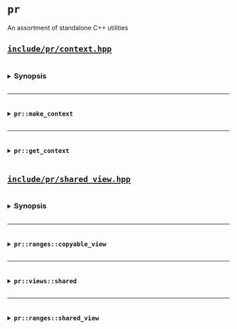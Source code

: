 # `pr`

An assortment of standalone C++ utilities

## [`include/pr/context.hpp`](include/pr/context.hpp)

<details>
<summary><h3 style="display:inline-block">Synopsis</h3></summary>

```cpp
namespace pr {

template <class T>
concept /*storable*/ = std::same_as<T, std::remove_cvref_t<T>>;

template </*storable*/ T>
static thread_local constinit T * /*context*/ = nullptr;

template <class T>
concept /*makeable*/ =
    /*storable*/<std::remove_reference_t<T>> and not std::is_rvalue_reference_v<T>;

template <makeable_ T>
class /*scoped*/ {
  using value_type = std::remove_reference_t<T>;

  // `mutable` prevents UB when `make_context` initializes a `const auto`
  [[no_unique_address]] mutable T inner_; // exposition-only
  value_type *outer_; // exposition-only

public:
  template <class... ArgsT>
    requires std::constructible_from<T, ArgsT...>
  explicit /*scoped*/(ArgsT &&...args) noexcept(
      std::is_nothrow_constructible_v<T, ArgsT...>);

  /*scoped*/(const /*scoped*/ &) = delete;
  /*scoped*/(/*scoped*/ &&) = delete;

  ~/*scoped*/() noexcept;
};

template </*makeable*/ T, class... ArgsT>
  requires std::constructible_from<T, ArgsT...>
[[nodiscard]] auto make_context(ArgsT &&...args) noexcept(
    std::is_nothrow_constructible_v<T, ArgsT...>) -> /*scoped*/<T>;

template <class T>
concept /*gettable*/ = /*storable*/<std::remove_const_t<T>>;

template </*gettable*/ T>
[[nodiscard]] auto get_context() noexcept -> T *;

} // namespace pr
```

</details>

---

<details>
<summary><h3 style="display:inline-block"><code>pr::make_context</code></h3></summary>

```cpp
template </*makeable*/ T, class... ArgsT>
  requires std::constructible_from<T, ArgsT...>
[[nodiscard]] auto make_context(ArgsT &&...args) noexcept(
    std::is_nothrow_constructible_v<T, ArgsT...>) -> /*scoped*/<T>;
```

Constructs and returns `/*scoped*/<T>`, whose constructor initializes its members as if by `inner_(std::forward<ArgsT>(args)...), outer_(std::exchange(/*context*/<value_type>, std::addressof(inner_)))`. Its destructor restores `/*context*/<value_type>` to the value of `outer_`. `T` must be a cv-unqualified non-reference or lvalue-reference type, or the instantiation is ill-formed, which can result in substitution failure when the call appears in the immediate context of a template instantiation.

</details>

---

<details>
<summary><h3 style="display:inline-block"><code>pr::get_context</code></h3></summary>

```cpp
template </*gettable*/ T>
[[nodiscard]] auto get_context() noexcept -> T *;
```

Returns `/*context*/<value_type>`, whose value has been initialized by thread-local calls to `pr::make_context<value_type>(...)` or `pr::make_context<value_type &>(...)`, or `nullptr` otherwise. `T` must be an optionally const-qualified non-reference type, or the instantiation is ill-formed, which can result in substitution failure when the call appears in the immediate context of a template instantiation.

</details>

## [`include/pr/shared_view.hpp`](include/pr/shared_view.hpp)

<details>
<summary><h3 style="display:inline-block">Synopsis</h3></summary>

```cpp
namespace pr {
namespace ranges {

template <class T>
concept copyable_view = /* see description */;

template <std::ranges::viewable_range RangeT>
  requires std::is_object_v<RangeT>
class shared_view : public std::ranges::view_interface<shared_view<RangeT>> {
  std::shared_ptr<RangeT> base_; // exposition-only

public:
  shared_view() requires std::default_initializable<RangeT>;

  explicit shared_view(RangeT &&base);

  auto base() const noexcept -> RangeT &;

  auto begin() -> std::ranges::iterator_t<RangeT>;

  auto end() -> std::ranges::sentinel_t<RangeT>;
};

namespace views {

inline constexpr /* unspecified */ shared = /* unspecified*/;

} // namespace views
} // namespace ranges

namespace views = ranges::views;

} // namespace pr

template <class T>
inline constexpr bool
    std::ranges::enable_borrowed_range<pr::ranges::shared_view<T>> =
        std::ranges::enable_borrowed_range<T>;
```

</details>

---

<details>
<summary><h3 style="display:inline-block"><code>pr::ranges::copyable_view</code></h3></summary>

#### Concept

```cpp
namespace pr::ranges {

  template <class T>
  concept copyable_view =
    std::ranges::view<T> and std::copyable<T>;

}
```

The `pr::ranges::copyable_view` concept is a refinement of `std::ranges::view` for which `std::copyable` is satisfied.

</details>

---

<details>
<summary><h3 style="display:inline-block"><code>pr::views::shared</code></h3></summary>

#### Call signature

```cpp
template <std::ranges::viewable_range RangeT>
    requires /* see below */
constexpr auto shared(RangeT &&range) -> std::ranges::view auto;
```

Given an expression `e` of type `T`, the expression `pr::views::shared(e)` is expression-equivalent to:
- `std::views::all(e)`, if it is a well-formed expression and `std::views::all_t<T>` models `std::copyable`;
- `pr::ranges::shared_view{e}` otherwise.

</details>

---

<details>
<summary><h3 style="display:inline-block"><code>pr::ranges::shared_view</code></h3></summary>

<details>
<summary><h4 style="display:inline-block">Data members</h4></summary>

| Member object     | Definition                                                                    |
| ----------------- | ----------------------------------------------------------------------------- |
| `base_` (private) | A `std::shared_ptr` of the underlying range. (exposition-only member object*) |

</details>

<details>
<summary><h4 style="display:inline-block">Member functions</h4></summary>

#### `pr::ranges::shared_view<RangeT>::shared_view`

| <!-- -->                                                     | <!-- --> |
| ------------------------------------------------------------ | -------- |
| `shared_view() requires std::default_initializable<RangeT>;` | (1)      |
| `explicit shared_view(RangeT &&base);`                       | (2)      |

Constructs a `shared_view`.

1) Default constructor. Initializes `base_` as if by `base_(std::make_shared<RangeT>())`.
2) Initializes the underlying `base_` with `std::make_shared<RangeT>(std::move(base))`.

---

#### `pr::ranges::shared_view<RangeT>::base`

| <!-- -->                                 |
| ---------------------------------------- |
| `auto base() const noexcept -> RangeT &` |

Equivalent to `return *base_;`.

---

#### `pr::ranges::shared_view<RangeT>::begin`

| <!-- -->                                           |
| -------------------------------------------------- |
| `auto begin() -> std::ranges::iterator_t<RangeT>;` |

Equivalent to `return std::ranges::begin(*base_);`.

---

#### `pr::ranges::shared_view<RangeT>::end`

| <!-- -->                                         |
| ------------------------------------------------ |
| `auto end() -> std::ranges::iterator_t<RangeT>;` |

Equivalent to `return std::ranges::end(*base_);`.

</details>

<details>
<summary><h4 style="display:inline-block">Helper templates</h4></summary>

```cpp
template <class T>
inline constexpr bool
    std::ranges::enable_borrowed_range<pr::ranges::shared_view<T>> =
        std::ranges::enable_borrowed_range<T>;
```

This specialization of `std::ranges::enable_borrowed_range` makes `shared_view` satisfy `borrowed_range` when the underlying range satisfies it. 

</details>
</details>
